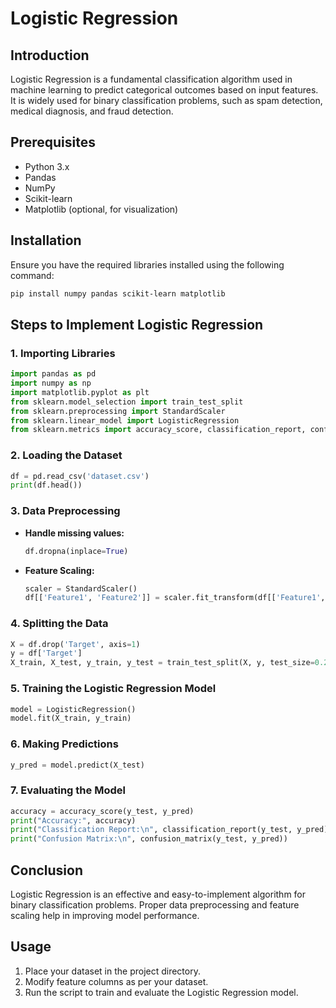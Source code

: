 # Logistic Regression

## Introduction
Logistic Regression is a fundamental classification algorithm used in machine learning to predict categorical outcomes based on input features. It is widely used for binary classification problems, such as spam detection, medical diagnosis, and fraud detection.

## Prerequisites
- Python 3.x
- Pandas
- NumPy
- Scikit-learn
- Matplotlib (optional, for visualization)

## Installation
Ensure you have the required libraries installed using the following command:
```bash
pip install numpy pandas scikit-learn matplotlib
```

## Steps to Implement Logistic Regression

### 1. Importing Libraries
```python
import pandas as pd
import numpy as np
import matplotlib.pyplot as plt
from sklearn.model_selection import train_test_split
from sklearn.preprocessing import StandardScaler
from sklearn.linear_model import LogisticRegression
from sklearn.metrics import accuracy_score, classification_report, confusion_matrix
```

### 2. Loading the Dataset
```python
df = pd.read_csv('dataset.csv')
print(df.head())
```

### 3. Data Preprocessing
- **Handle missing values:**
  ```python
  df.dropna(inplace=True)
  ```
- **Feature Scaling:**
  ```python
  scaler = StandardScaler()
  df[['Feature1', 'Feature2']] = scaler.fit_transform(df[['Feature1', 'Feature2']])
  ```

### 4. Splitting the Data
```python
X = df.drop('Target', axis=1)
y = df['Target']
X_train, X_test, y_train, y_test = train_test_split(X, y, test_size=0.2, random_state=42)
```

### 5. Training the Logistic Regression Model
```python
model = LogisticRegression()
model.fit(X_train, y_train)
```

### 6. Making Predictions
```python
y_pred = model.predict(X_test)
```

### 7. Evaluating the Model
```python
accuracy = accuracy_score(y_test, y_pred)
print("Accuracy:", accuracy)
print("Classification Report:\n", classification_report(y_test, y_pred))
print("Confusion Matrix:\n", confusion_matrix(y_test, y_pred))
```

## Conclusion
Logistic Regression is an effective and easy-to-implement algorithm for binary classification problems. Proper data preprocessing and feature scaling help in improving model performance.

## Usage
1. Place your dataset in the project directory.
2. Modify feature columns as per your dataset.
3. Run the script to train and evaluate the Logistic Regression model.

